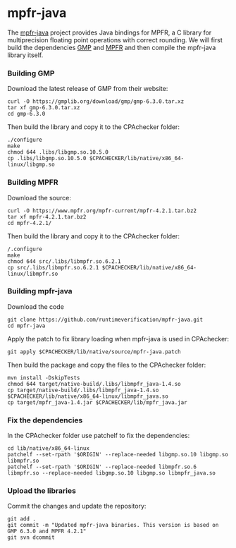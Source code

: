 <!--
This file is part of CPAchecker,
a tool for configurable software verification:
https://cpachecker.sosy-lab.org

SPDX-FileCopyrightText: 2007-2024 Dirk Beyer <https://www.sosy-lab.org>

SPDX-License-Identifier: Apache-2.0
-->

# mpfr-java
The [mpfr-java](https://github.com/runtimeverification/mpfr-java) project provides Java bindings for
MPFR, a C library for multiprecision floating point operations with correct rounding. We will first
build the dependencies [GMP](https://gmplib.org) and [MPFR](https://www.mpfr.org/) and then compile
the mpfr-java library itself.

### Building GMP
Download the latest release of GMP from their website:
```
curl -O https://gmplib.org/download/gmp/gmp-6.3.0.tar.xz
tar xf gmp-6.3.0.tar.xz
cd gmp-6.3.0
```
Then build the library and copy it to the CPAchecker folder:
```
./configure
make
chmod 644 .libs/libgmp.so.10.5.0
cp .libs/libgmp.so.10.5.0 $CPACHECKER/lib/native/x86_64-linux/libgmp.so
```

### Building MPFR
Download the source:
```
curl -O https://www.mpfr.org/mpfr-current/mpfr-4.2.1.tar.bz2
tar xf mpfr-4.2.1.tar.bz2 
cd mpfr-4.2.1/
```
Then build the library and copy it to the CPAchecker folder:
```
/.configure
make
chmod 644 src/.libs/libmpfr.so.6.2.1 
cp src/.libs/libmpfr.so.6.2.1 $CPACHECKER/lib/native/x86_64-linux/libmpfr.so
```

### Building mpfr-java
Download the code
```
git clone https://github.com/runtimeverification/mpfr-java.git
cd mpfr-java
```
Apply the patch to fix library loading when mpfr-java is used in CPAchecker:
```
git apply $CPACHECKER/lib/native/source/mpfr-java.patch
```
Then build the package and copy the files to the CPAchecker folder:
```
mvn install -DskipTests
chmod 644 target/native-build/.libs/libmpfr_java-1.4.so
cp target/native-build/.libs/libmpfr_java-1.4.so $CPACHECKER/lib/native/x86_64-linux/libmpfr_java.so
cp target/mpfr_java-1.4.jar $CPACHECKER/lib/mpfr_java.jar
```

### Fix the dependencies
In the CPAchecker folder use patchelf to fix the dependencies:
```
cd lib/native/x86_64-linux
patchelf --set-rpath '$ORIGIN' --replace-needed libgmp.so.10 libgmp.so libmpfr.so
patchelf --set-rpath '$ORIGIN' --replace-needed libmpfr.so.6 libmpfr.so --replace-needed libgmp.so.10 libgmp.so libmpfr_java.so
```

### Upload the libraries
Commit the changes and update the repository:
```
git add .
git commit -m "Updated mpfr-java binaries. This version is based on GMP 6.3.0 and MPFR 4.2.1"
git svn dcommit
```
